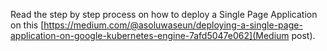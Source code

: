 Read the step by step process on how to deploy a Single Page Application on this [https://medium.com/@asoluwaseun/deploying-a-single-page-application-on-google-kubernetes-engine-7afd5047e062](Medium post).
